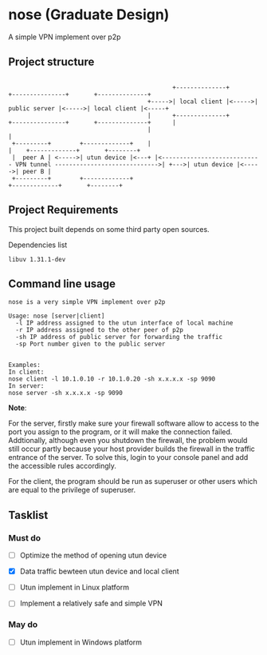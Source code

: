 # nose (Graduate Design)
A simple VPN implement over p2p



## Project structure

```

                                              +--------------+       +---------------+       +--------------+
                                       +----->| local client |<----->| public server |<----->| local client |<-----+
                                       |      +--------------+       +---------------+       +--------------+      |
                                       |                                                                           |
 +---------+        +-------------+    |                                                                           |    +-------------+       +--------+
 |  peer A | <----->| utun device |<---+ |<---------------------------- VPN tunnel ----------------------------->| +--->| utun device |<----->| peer B |
 +---------+        +-------------+                                                                                     +-------------+       +--------+
```

## Project Requirements
This project built depends on some third party open sources.

Dependencies list
```
libuv 1.31.1-dev
```

## Command line usage

```
nose is a very simple VPN implement over p2p

Usage: nose [server|client] 
  -l IP address assigned to the utun interface of local machine
  -r IP address assigned to the other peer of p2p
  -sh IP address of public server for forwarding the traffic
  -sp Port number given to the public server


Examples:
In client:
nose client -l 10.1.0.10 -r 10.1.0.20 -sh x.x.x.x -sp 9090
In server:
nose server -sh x.x.x.x -sp 9090

```
**Note**:

For the server, firstly make sure your firewall software allow to access to the port you assign to the program, or it will make the connection failed. Addtionally, although even you shutdown the firewall, the problem would still occur partly because your host provider builds the firewall in the traffic entrance of the server. To solve this, login to your console panel and add the accessible rules accordingly. 

For the client, the program should be run as superuser or other users which are equal to the privilege of superuser. 
## Tasklist

### Must do
- [ ] Optimize the method of opening utun device   

- [x] Data traffic bewteen utun device and local client
- [ ] Utun implement in Linux platform
- [ ] Implement a relatively safe and simple VPN

### May do

- [ ] Utun implement in Windows platform